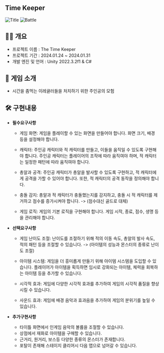 ## Time Keeper

![Title](https://github.com/oeto2/RogueDodge/assets/118743238/8e547c0c-56f0-47cf-83c4-c25838f9ccaf)
![Battle](https://github.com/oeto2/RogueDodge/assets/118743238/65236de8-3acd-4f9d-9e4b-73352df8e7a8)

## 🙋‍♀️ 개요
- 프로젝트 이름 : The Time Keeper
- 프로젝트 기간 : 2024.01.24 ~ 2024.01.31
- 개발 엔진 및 언어 : Unity 2022.3.2f1 & C#


## 👀 게임 소개
- 시간을 좀먹는 이레귤러들을 처치하기 위한 주인공의 모험


## 🛠 구현내용
- **필수요구사항**

    - 게임 화면: 게임을 플레이할 수 있는 화면을 만들어야 합니다. 화면 크기, 배경 등을 설정해야 합니다.


    - 캐릭터: 주인공 캐릭터와 적 캐릭터를 만들고, 이들을 움직일 수 있도록 구현해야 합니다. 주인공 캐릭터는 플레이어의 조작에 따라 움직여야 하며, 적 캐릭터는 일정한 패턴에 따라 움직여야 합니다.
       
    - 총알과 공격: 주인공 캐릭터가 총알을 발사할 수 있도록 구현하고, 적 캐릭터에게 공격을 가할 수 있어야 합니다. 또한, 적 캐릭터의 공격 동작을 정의해야 합니다.


    - 충돌 감지: 총알과 적 캐릭터가 충돌했는지를 감지하고, 충돌 시 적 캐릭터를 제거하고 점수를 증가시켜야 합니다. -> (점수대신 골드로 대체)
        


    - 게임 로직: 게임의 기본 로직을 구현해야 합니다. 게임 시작, 종료, 점수, 생명 등을 관리해야 합니다.
        

        


        
- **선택요구사항**
    - 게임 난이도 조절: 난이도를 조절하기 위해 적의 이동 속도, 총알의 발사 속도, 적의 패턴 등을 조절할 수 있습니다. -> (아이템의 성능과 몬스터의 종류로 난이도 조절)
        

        
    - 아이템 시스템: 게임을 더 흥미롭게 만들기 위해 아이템 시스템을 도입할 수 있습니다. 플레이어가 아이템을 획득하면 임시로 강화되는 아이템, 체력을 회복하는 아이템 등을 추가할 수 있습니다.

        

    - 시각적 효과: 게임에 다양한 시각적 효과를 추가하여 게임의 시각적 품질을 향상시킬 수 있습니다.
        

       
    - 사운드 효과: 게임에 배경 음악과 효과음을 추가하여 게임의 분위기를 높일 수 있습니다.

- **추가구현사항**
   - 타이틀 화면에서 인게임 음악의 볼륨을 조절할 수 있습니다.
   - 상점에서 재화로 아이템을 구매할 수 있습니다.
   - 근거리, 원거리, 보스등 다양한 종류의 몬스터가 존재합니다.
   - 포탈이 존재해 스테이지 클리어시 다음 맵으로 넘어갈 수 있습니다.
